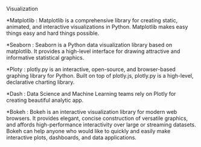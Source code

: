 Visualization

*Matplotlib : Matplotlib is a comprehensive library for creating static, animated, and interactive visualizations in Python. Matplotlib makes easy things easy and hard things possible.

*Seaborn : Seaborn is a Python data visualization library based on matplotlib. It provides a high-level interface for drawing attractive and informative statistical graphics.

*Ploty : plotly.py is an interactive, open-source, and browser-based graphing library for Python. Built on top of plotly.js, plotly.py is a high-level, declarative charting library. 

*Dash : Data Science and Machine Learning teams rely on Plotly for creating beautiful analytic app. 

*Bokeh : Bokeh is an interactive visualization library for modern web browsers. It provides elegant, concise construction of versatile graphics, and affords high-performance interactivity over large or streaming datasets. Bokeh can help anyone who would like to quickly and easily make interactive plots, dashboards, and data applications.
